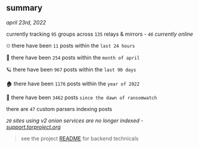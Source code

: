 
## summary
_april 23rd, 2022_

currently tracking `95` groups across `135` relays & mirrors - _`46` currently online_

⏲ there have been `11` posts within the `last 24 hours`

🦈 there have been `254` posts within the `month of april`

🪐 there have been `967` posts within the `last 90 days`

🏚 there have been `1176` posts within the `year of 2022`

🦕 there have been `3462` posts `since the dawn of ransomwatch`

there are `47` custom parsers indexing posts

_`20` sites using v2 onion services are no longer indexed - [support.torproject.org](https://support.torproject.org/onionservices/v2-deprecation/)_

> see the project [README](https://github.com/thetanz/ransomwatch#ransomwatch--) for backend technicals

